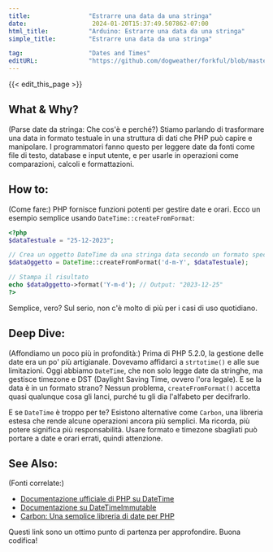 ```yaml
---
title:                "Estrarre una data da una stringa"
date:                  2024-01-20T15:37:49.507862-07:00
html_title:           "Arduino: Estrarre una data da una stringa"
simple_title:         "Estrarre una data da una stringa"

tag:                  "Dates and Times"
editURL:              "https://github.com/dogweather/forkful/blob/master/content/it/php/parsing-a-date-from-a-string.md"
---
```


{{< edit_this_page >}}

## What & Why?
(Parse date da stringa: Che cos'è e perché?)
Stiamo parlando di trasformare una data in formato testuale in una struttura di dati che PHP può capire e manipolare. I programmatori fanno questo per leggere date da fonti come file di testo, database e input utente, e per usarle in operazioni come comparazioni, calcoli e formattazioni.

## How to:
(Come fare:)
PHP fornisce funzioni potenti per gestire date e orari. Ecco un esempio semplice usando `DateTime::createFromFormat`:

```PHP
<?php
$dataTestuale = "25-12-2023";

// Crea un oggetto DateTime da una stringa data secondo un formato specificato
$dataOggetto = DateTime::createFromFormat('d-m-Y', $dataTestuale);

// Stampa il risultato
echo $dataOggetto->format('Y-m-d'); // Output: "2023-12-25"
?>
```

Semplice, vero? Sul serio, non c'è molto di più per i casi di uso quotidiano.

## Deep Dive:
(Affondiamo un poco più in profondità:)
Prima di PHP 5.2.0, la gestione delle date era un po' più artigianale. Dovevamo affidarci a `strtotime()` e alle sue limitazioni. Oggi abbiamo `DateTime`, che non solo legge date da stringhe, ma gestisce timezone e DST (Daylight Saving Time, ovvero l'ora legale). E se la data è in un formato strano? Nessun problema, `createFromFormat()` accetta quasi qualunque cosa gli lanci, purché tu gli dia l'alfabeto per decifrarlo.

E se `DateTime` è troppo per te? Esistono alternative come `Carbon`, una libreria estesa che rende alcune operazioni ancora più semplici. Ma ricorda, più potere significa più responsabilità. Usare formato e timezone sbagliati può portare a date e orari errati, quindi attenzione.

## See Also:
(Fonti correlate:)
- [Documentazione ufficiale di PHP su DateTime](https://www.php.net/manual/en/class.datetime.php)
- [Documentazione su DateTimeImmutable](https://www.php.net/manual/en/class.datetimeimmutable.php)
- [Carbon: Una semplice libreria di date per PHP](https://carbon.nesbot.com/docs/)

Questi link sono un ottimo punto di partenza per approfondire. Buona codifica!
